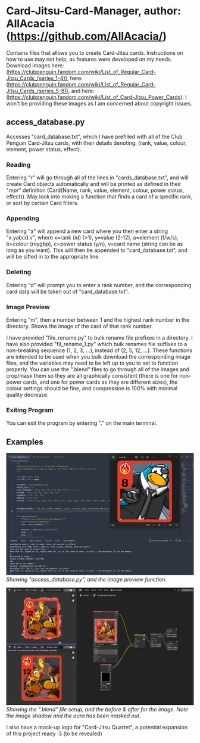 # Card-Jitsu-Card-Manager, author: AllAcacia (https://github.com/AllAcacia/)
Contains files that allows you to create Card-Jitsu cards. Instructions on how to use may not help, as features were developed on my needs. Download images here: (https://clubpenguin.fandom.com/wiki/List_of_Regular_Card-Jitsu_Cards_(series_1-4)), here: (https://clubpenguin.fandom.com/wiki/List_of_Regular_Card-Jitsu_Cards_(series_5-8)), and here: (https://clubpenguin.fandom.com/wiki/List_of_Card-Jitsu_Power_Cards). I won't be providing these images as I am concerned about copyright issues.

## access_database.py
Accesses "card_database.txt", which I have prefilled with all of the Club Penguin Card-Jitsu cards, with their details denoting: (rank, value, colour, element, power status, effect). 
### Reading
Entering "r" will go through all of the lines in "cards_database.txt", and will create Card objects automatically and will be printed as defined in their "_repr_" definition (Card(Name, rank, value, element, colour, power status, effect)). May look into making a function that finds a card of a specific rank, or sort by certain Card filters.
### Appending
Entering "a" will append a new card where you then enter a string "x.yabcd.v", where x=rank (id) (>1), y=value (2-12), a=element (f/w/s), b=colour (roygbp), c=power status (y/n), v=card name (string can be as long as you want). This will then be appended to "card_database.txt", and will be sifted in to the appropriate line.
### Deleting
Entering "d" will prompt you to enter a rank number, and the corresponding card data will be taken out of "card_database.txt".
### Image Preview
Entering "m", then a number between 1 and the highest rank number in the directory. Shows the image of the card of that rank number.

I have provided "file_rename.py" to bulk rename file prefixes in a directory. I have also provided "fil_rename_1.py" which bulk renames file suffixes to a non-breaking sequence (1, 2, 3, ...), instead of (2, 5, 12, ...). These functions are intended to be used when you bulk download the corresponding image files, and the variables may need to be left up to you to set to function properly. You can use the ".blend" files to go through all of the images and crop/mask them so they are all graphically consistent (there is one for non-power cards, and one for power cards as they are different sizes), the colour settings should be fine, and compression is 100% with minimal quality decrease.
### Exiting Program
You can exit the program by entering "." on the main terminal.


## Examples
![alt text](https://github.com/AllAcacia/Card-Jitsu-Card-Manager/blob/main/page-img-1.png "Preview 1")
*Showing "access_database.py", and the image preview function.*


![alt text](https://github.com/AllAcacia/Card-Jitsu-Card-Manager/blob/main/page-img-2.png "Preview 2")
*Showing the ".blend" file setup, and the before & after for the image. Note the image shadow and the aura has been masked out.*


I also have a mock-up logo for "Card-Jitsu Quartet", a potential expansion of this project ready :3 (to be revealed)
